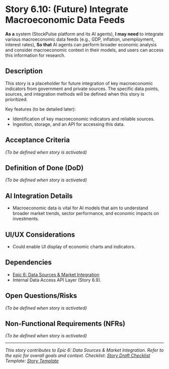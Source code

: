 <!--
Epic: Data Sources & Market Integration
Epic Link: [Epic 6: Data Sources & Market Integration](../epic-6.md)
Story ID: 6.10
Story Title: (Future) Integrate Macroeconomic Data Feeds
Persona: System (Platform, AI Agents, Economists/Analysts via UI)
Reporter: Jimmy (Product Owner)
Assignee: TBD
Status: Future Consideration
Estimate: TBD
Sprint: TBD
Release: TBD
-->

# Story 6.10: (Future) Integrate Macroeconomic Data Feeds

**As a** system (StockPulse platform and its AI agents),
**I may need** to integrate various macroeconomic data feeds (e.g., GDP, inflation, unemployment, interest rates),
**So that** AI agents can perform broader economic analysis and consider macroeconomic context in their models, and users can access this information for research.

## Description
This story is a placeholder for future integration of key macroeconomic indicators from government and private sources. The specific data points, sources, and integration methods will be defined when this story is prioritized.

Key features (to be detailed later):
-   Identification of key macroeconomic indicators and reliable sources.
-   Ingestion, storage, and an API for accessing this data.

## Acceptance Criteria
*(To be defined when story is activated)*

## Definition of Done (DoD)
*(To be defined when story is activated)*

## AI Integration Details
-   Macroeconomic data is vital for AI models that aim to understand broader market trends, sector performance, and economic impacts on investments.

## UI/UX Considerations
-   Could enable UI display of economic charts and indicators.

## Dependencies
-   [Epic 6: Data Sources & Market Integration](../epic-6.md)
-   Internal Data Access API Layer (Story 6.9).

## Open Questions/Risks
*(To be defined when story is activated)*

## Non-Functional Requirements (NFRs)
*(To be defined when story is activated)*

---
*This story contributes to Epic 6: Data Sources & Market Integration. Refer to the epic for overall goals and context.*
*Checklist: [Story Draft Checklist](../../../bmad-agent/checklists/story-draft-checklist.md)*
*Template: [Story Template](../../../bmad-agent/templates/story-tmpl.md)* 
